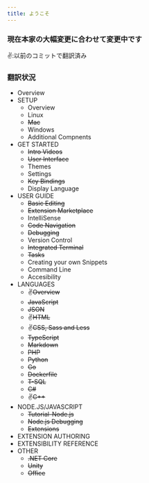 ```yaml
---
title: ようこそ
---
```


### 現在本家の大幅変更に合わせて変更中です
✌:以前のコミットで翻訳済み
### 翻訳状況
* Overview
* SETUP
    * Overview
    * Linux
    * ~~Mac~~
    * Windows
    * Additional Compnents
* GET STARTED
    * ~~Intro Videos~~
    * ~~User Interface~~
    * Themes
    * Settings
    * ~~Key Bindings~~
    * Display Language
* USER GUIDE
    * ~~Basic Editing~~
    * ~~Extension Marketplace~~
    * IntelliSense
    * ~~Code Navigation~~
    * ~~Debugging~~
    * Version Control
    * ~~Integrated Terminal~~
    * ~~Tasks~~
    * Creating your own Snippets
    * Command Line
    * Accesibility
* LANGUAGES
    * ✌~~Overview~~
    * ~~JavaScript~~
    * ~~JSON~~
    * ✌~~HTML~~
    * ✌~~CSS, Sass and Less~~
    * ~~TypeScript~~
    * ~~Markdown~~
    * ~~PHP~~
    * ~~Python~~
    * ~~Go~~
    * ~~Dockerfile~~
    * ~~T-SQL~~
    * ~~C#~~
    * ✌~~C++~~
* NODE.JS/JAVASCRIPT
    * ~~Tutorial-Node.js~~
    * ~~Node.js Debugging~~
    * ~~Extensions~~
* EXTENSION AUTHORING
* EXTENSIBILITY REFERENCE
* OTHER
    * ~~.NET Core~~
    * ~~Unity~~
    * ~~Office~~
